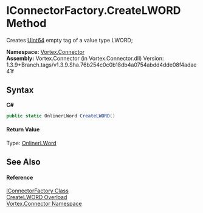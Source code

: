 # IConnectorFactory.CreateLWORD Method 
 

Creates <a href="https://docs.microsoft.com/dotnet/api/system.uint64" target="_blank">UInt64</a> empty tag of a value type LWORD;

**Namespace:**&nbsp;<a href="N_Vortex_Connector.md">Vortex.Connector</a><br />**Assembly:**&nbsp;Vortex.Connector (in Vortex.Connector.dll) Version: 1.3.9+Branch.tags/v1.3.9.Sha.76b254c0c0b18db4a0754abdd4dde08f4adae41f

## Syntax

**C#**<br />
``` C#
public static OnlinerLWord CreateLWORD()
```


#### Return Value
Type: <a href="T_Vortex_Connector_ValueTypes_OnlinerLWord.md">OnlinerLWord</a><br />

## See Also


#### Reference
<a href="T_Vortex_Connector_IConnectorFactory.md">IConnectorFactory Class</a><br /><a href="Overload_Vortex_Connector_IConnectorFactory_CreateLWORD.md">CreateLWORD Overload</a><br /><a href="N_Vortex_Connector.md">Vortex.Connector Namespace</a><br />